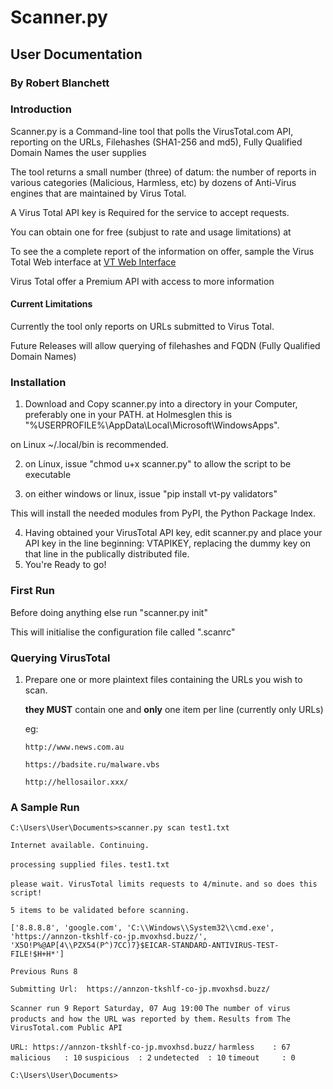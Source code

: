 # Scanner.py
## User Documentation 
### By Robert Blanchett

### Introduction

Scanner.py is a Command-line tool that polls the VirusTotal.com API, reporting on the 
URLs, Filehashes (SHA1-256 and md5), Fully Qualified Domain Names the user supplies

The tool returns a small number (three) of datum: the number of reports in various categories (Malicious, Harmless, etc)  by dozens of Anti-Virus engines that are maintained by Virus Total.

A Virus Total API key is Required  for the service to accept requests.

You can obtain one for free (subjust to rate and usage limitations) at [](https://www.virustotal.com/gui/home/url)

[VirusTotal]: https://www.virustotal.com/gui/join-us

To see the a complete report of the information on offer, sample the Virus Total Web interface at [VT Web Interface](https://www.virustotal.com/gui/home/url)

Virus Total offer a Premium API with access to more information  

#### Current Limitations

Currently the tool only reports on URLs submitted to Virus Total. 

Future Releases will allow querying of filehashes and FQDN (Fully Qualified Domain Names) 

### Installation

1. Download and Copy scanner.py into a directory in your Computer, preferably one in your PATH.
at Holmesglen this is "%USERPROFILE%\AppData\Local\Microsoft\WindowsApps".

on Linux ~/.local/bin is recommended.

2. on Linux, issue "chmod u+x scanner.py" to allow the script to be executable

3. on either windows or linux, issue "pip install vt-py validators"

This will install the needed modules from PyPI, the Python Package Index.

4. Having obtained your VirusTotal API key, edit scanner.py and place your API key in the line beginning:
   VTAPIKEY, replacing the dummy key on that line in the publically distributed file.
5. You're Ready to go!

### First Run

Before doing anything else  run "scanner.py init"

This will initialise the configuration file called ".scanrc"

### Querying VirusTotal

1. Prepare one or more plaintext files containing the URLs you wish to scan.

   **they MUST** contain one and **only** one item per line (currently only URLs)

   eg:

   `http://www.news.com.au`

   `https://badsite.ru/malware.vbs`

   `http://hellosailor.xxx/`

### A Sample Run

`C:\Users\User\Documents>scanner.py scan test1.txt`

`Internet available. Continuing.`

`processing supplied files.`
`test1.txt`

`please wait. VirusTotal limits requests to 4/minute.`
`and so does this script!`

`5 items to be validated before scanning.`

`['8.8.8.8', 'google.com', 'C:\\Windows\\System32\\cmd.exe', 'https://annzon-tkshlf-co-jp.mvoxhsd.buzz/', 'X5O!P%@AP[4\\PZX54(P^)7CC)7}$EICAR-STANDARD-ANTIVIRUS-TEST-FILE!$H+H*']`

`Previous Runs 8`

`Submitting Url:  https://annzon-tkshlf-co-jp.mvoxhsd.buzz/`

`Scanner run 9 Report Saturday, 07 Aug 19:00`
`The number of virus products and how the URL was reported by them.`
`Results from The VirusTotal.com Public API`

`URL: https://annzon-tkshlf-co-jp.mvoxhsd.buzz/`
`harmless    : 67`
`malicious   : 10`
`suspicious  : 2`
`undetected  : 10`
`timeout     : 0`

`C:\Users\User\Documents>`
